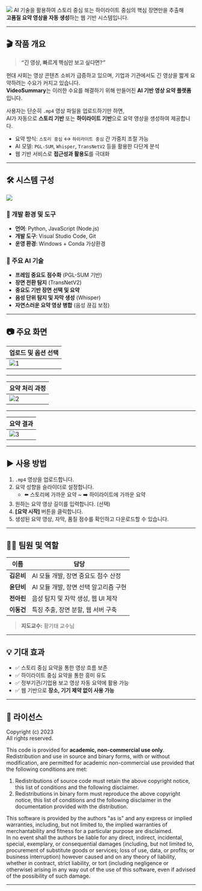![](https://capsule-render.vercel.app/api?type=waving&color=auto&height=170&text=🧀%20VideoSummary%20-%20영상%20요약%20웹%20시스템%20🙋‍♀️&textColor=ffffff&fontSize=39&animation=twinkling&section=header)
AI 기술을 활용하여 스토리 중심 또는 하이라이트 중심의 핵심 장면만을 추출해  
**고품질 요약 영상을 자동 생성**하는 웹 기반 시스템입니다.

---

## 🎬 작품 개요

> **“긴 영상, 빠르게 핵심만 보고 싶다면?”**

현대 사회는 영상 콘텐츠 소비가 급증하고 있으며, 기업과 기관에서도 긴 영상을 짧게 요약하려는 수요가 커지고 있습니다.  
**VideoSummary**는 이러한 수요를 해결하기 위해 만들어진 **AI 기반 영상 요약 플랫폼**입니다.

사용자는 단순히 `.mp4` 영상 파일을 업로드하기만 하면,  
AI가 자동으로 **스토리 기반** 또는 **하이라이트 기반**으로 요약 영상을 생성하여 제공합니다.

- 요약 방식: `스토리 중심` ↔ `하이라이트 중심` 간 가중치 조절 가능  
- AI 모델: `PGL-SUM`, `Whisper`, `TransNetV2` 등을 활용한 다단계 분석
- 웹 기반 서비스로 **접근성과 활용도**를 극대화

---

## 🛠️ 시스템 구성

![](https://github.com/user-attachments/assets/1ede8a17-e616-4a9f-9d4b-863cdcb2cc1f)


### 🔧 개발 환경 및 도구
- **언어**: Python, JavaScript (Node.js)
- **개발 도구**: Visual Studio Code, Git
- **운영 환경**: Windows + Conda 가상환경

### 🤖 주요 AI 기술
- **프레임 중요도 점수화** (PGL-SUM 기반)
- **장면 전환 탐지** (TransNetV2)
- **중요도 기반 장면 선택 및 요약**
- **음성 단위 탐지 및 자막 생성** (Whisper)
- **자연스러운 요약 영상 병합** (음성 끊김 보정)

---

## 📷 주요 화면

| 업로드 및 옵션 선택 |
|---------------------|
| ![1](https://github.com/user-attachments/assets/1878b8cd-2bbf-4fb2-aca6-532cd38ae4dc) |

---

| 요약 처리 과정 |
|----------------|
| ![2](https://github.com/user-attachments/assets/35f2ed3e-4e28-4192-acdb-5288e9e3d1eb) |

---

| 요약 결과 |
|-----------|
| ![3](https://github.com/user-attachments/assets/0ac5f2b9-6856-4d14-8246-10129e40c634) |

---

## ▶️ 사용 방법

1. `.mp4` 영상을 업로드합니다.
2. 요약 성향을 슬라이더로 설정합니다.  
   - ⬅️ 스토리에 가까운 요약 ~ ➡️ 하이라이트에 가까운 요약  
3. 원하는 요약 영상 길이를 입력합니다. (선택)
4. **[요약 시작]** 버튼을 클릭합니다.
5. 생성된 요약 영상, 자막, 품질 점수를 확인하고 다운로드할 수 있습니다.


---

## 👩‍💻 팀원 및 역할

| 이름 | 담당 |
|------|------|
| **김은비** | AI 모듈 개발, 장면 중요도 점수 산정 |
| **윤단비** | AI 모듈 개발, 장면 선택 알고리즘 구현 |
| **전아린** | 음성 탐지 및 자막 생성, 웹 UI 제작 |
| **이동건** | 특징 추출, 장면 분할, 웹 서버 구축 |

> **지도교수:** 황기태 교수님

---

## 💡 기대 효과

- ✅ 스토리 중심 요약을 통한 영상 흐름 보존
- ✅ 하이라이트 중심 요약을 통한 흥미 유도
- ✅ 정부기관/기업용 보고 영상 자동 요약에 활용 가능
- ✅ 웹 기반으로 **장소, 기기 제약 없이 사용 가능**

---

## 📃 라이선스

Copyright (c) 2023  
All rights reserved.

This code is provided for **academic, non-commercial use only**. Redistribution and use in source and binary forms, with or without modification, are permitted for academic non-commercial use provided that the following conditions are met:

1. Redistributions of source code must retain the above copyright notice, this list of conditions and the following disclaimer.  
2. Redistributions in binary form must reproduce the above copyright notice, this list of conditions and the following disclaimer in the documentation provided with the distribution.

This software is provided by the authors "as is" and any express or implied warranties, including, but not limited to, the implied warranties of merchantability and fitness for a particular purpose are disclaimed.  
In no event shall the authors be liable for any direct, indirect, incidental, special, exemplary, or consequential damages (including, but not limited to, procurement of substitute goods or services; loss of use, data, or profits; or business interruption) however caused and on any theory of liability, whether in contract, strict liability, or tort (including negligence or otherwise) arising in any way out of the use of this software, even if advised of the possibility of such damage.

---

